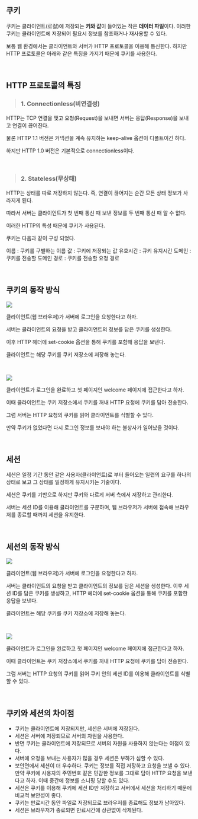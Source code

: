 ## 쿠키

쿠키는 클라이언트(로컬)에 저장되는 **키와 값**이 들어있는 작은 **데이터 파일**이다. 이러한 쿠키는 클라이언트에 저장되어 필요시 정보를 참조하거나 재사용할 수 있다.

보통 웹 환경에서는 클라이언트와 서버가 HTTP 프로토콜을 이용해 통신한다. 
하지만 HTTP 프로토콜은 아래와 같은 특징을 가지기 때문에 쿠키를 사용한다.

<br/>

## HTTP 프로토콜의 특징

> ### 1. Connectionless(비연결성)

HTTP는 TCP 연결을 맺고 요청(Request)을 보내면 서버는 응답(Response)을 보내고 연결이 끊어진다.

물론 HTTP 1.1 버전은 커넥션을 계속 유지하는 keep-alive 옵션이 디폴트이긴 하다. 

하지만 HTTP 1.0 버전은 기본적으로 connectionless이다.

<br/>

> ### 2. Stateless(무상태)

HTTP는 상태를 따로 저장하지 않는다. 즉, 연결이 끊어지는 순간 모든 상태 정보가 사라지게 된다.

따라서 서버는 클라이언트가 첫 번째 통신 때 보낸 정보를 두 번째 통신 때 알 수 없다.

이러한 HTTP의 특성 때문에 쿠키가 사용된다. 

쿠키는 다음과 같이 구성 되었다.

이름 : 쿠키를 구별하는 이름
값 : 쿠키에 저장되는 값
유효시간 : 큐키 유지시간
도메인 : 쿠키를 전송할 도메인
경로 : 쿠키를 전송할 요청 경로

<br/>

## 쿠키의 동작 방식

![](https://img1.daumcdn.net/thumb/R1280x0/?scode=mtistory2&fname=https%3A%2F%2Fblog.kakaocdn.net%2Fdn%2Fb7uODp%2Fbtr22IWo6CZ%2FhK12ZXkZZp5d9TxIXFIKq0%2Fimg.png)

클라이언트(웹 브라우저)가 서버에 로그인을 요청한다고 하자.

서버는 클라이언트의 요청을 받고 클라이언트의 정보를 담은 쿠키를 생성한다.

이후 HTTP 헤더에 set-cookie 옵션을 통해 쿠키를 포함해 응답을 보낸다.

클라이언트는 해당 쿠키를 쿠키 저장소에 저장해 놓는다.

<br/>

![](https://img1.daumcdn.net/thumb/R1280x0/?scode=mtistory2&fname=https%3A%2F%2Fblog.kakaocdn.net%2Fdn%2FcjIg8i%2Fbtr2ZAZlgfc%2F3XuPckrFNQJdZfsro2iUA0%2Fimg.png)

클라이언트가 로그인을 완료하고 첫 페이지인 welcome 페이지에 접근한다고 하자.

이때 클라이언트는 쿠키 저장소에서 쿠키를 꺼내 HTTP 요청에 쿠키를 담아 전송한다.

그럼 서버는 HTTP 요청의 쿠키를 읽어 클라이언트를 식별할 수 있다.

만약 쿠키가 없었다면 다시 로그인 정보를 보내야 하는 불상사가 일어났을 것이다.

<br/>

## 세션

세션은 일정 기간 동안 같은 사용자(클라이언트)로 부터 들어오는 일련의 요구를 하나의 상태로 보고 그 상태를 일정하게 유지시키는 기술이다.

세션은 쿠키를 기반으로 하지만 쿠키와 다르게 서버 측에서 저장하고 관리한다.

서버는 세션 ID를 이용해 클라이언트를 구분하며, 웹 브라우저가 서버에 접속해 브라우저를 종료할 때까지 세션을 유지한다.

<br/>

## 세션의 동작 방식

![](https://img1.daumcdn.net/thumb/R1280x0/?scode=mtistory2&fname=https%3A%2F%2Fblog.kakaocdn.net%2Fdn%2Fzl0LX%2Fbtr2ZRT5eJD%2F6ejb4mjKACTRqImut5ret1%2Fimg.png)

클라이언트(웹 브라우저)가 서버에 로그인을 요청한다고 하자.

서버는 클라이언트의 요청을 받고 클라이언트의 정보를 담은 세션을 생성한다.
이후 세션 ID를 담은 쿠키를 생성하고, HTTP 헤더에 set-cookie 옵션을 통해 쿠키를 포함한 응답을 보낸다.

클라이언트는 해당 쿠키를 쿠키 저장소에 저장해 놓는다.

<br/>

![](https://img1.daumcdn.net/thumb/R1280x0/?scode=mtistory2&fname=https%3A%2F%2Fblog.kakaocdn.net%2Fdn%2FbFC3hZ%2Fbtr22Ks9Fon%2FN8IYsotlpxgtCIFTEKnMVk%2Fimg.png)

클라이언트가 로그인을 완료하고 첫 페이지인 welcome 페이지에 접근한다고 하자.

이때 클라이언트는 쿠키 저장소에서 쿠키를 꺼내 HTTP 요청에 쿠키를 담아 전송한다.

그럼 서버는 HTTP 요청의 쿠키를 읽어 쿠키 안의 세션 ID를 이용해 클라이언트를 식별할 수 있다.

<br/>

## 쿠키와 세션의 차이점

- 쿠키는 클라이언트에 저장되지만, 세션은 서버에 저장된다.
- 세션은 서버에 저장되므로 서버의 자원을 사용한다.
- 반면 쿠키는 클라이언트에 저장되므로 서버의 자원을 사용하지 않는다는 이점이 있다.
- 서버에 요청을 보내는 사용자가 많을 경우 세션은 부하가 심할 수 있다.
- 보안면에서 세션이 더 우수하다. 쿠키는 정보를 직접 저장하고 요청을 보낼 수 있다. 만약 쿠키에 사용자의 주민번호 같은 민감한 정보를 그대로 담아 HTTP 요청을 보낸다고 하자. 이때 중간에 정보를 스니핑 당할 수도 있다.
- 세션은 쿠키를 이용해 쿠키에 세션 ID만 저장하고 서버에서 세션을 처리하기 때문에 비교적 보안성이 좋다.
- 쿠키는 만료시간 동안 파일로 저장되므로 브라우저를 종료해도 정보가 남아있다.
- 세션은 브라우저가 종료되면 만료시간에 상관없이 삭제된다.

<br/>


